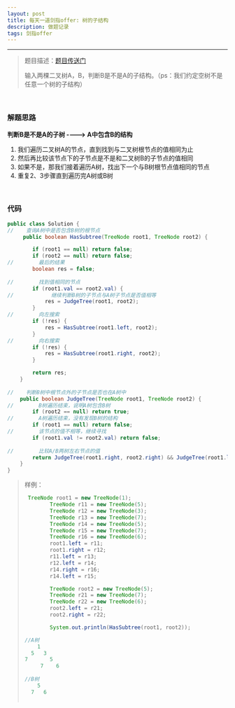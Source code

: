 ```yaml
---
layout: post
title: 每天一道剑指offer: 树的子结构
description: 做题记录
tags: 剑指offer
---
```


<hr>

> 题目描述：[题目传送门](https://www.nowcoder.com/practice/6e196c44c7004d15b1610b9afca8bd88?tpId=13&tqId=11170&tPage=1&rp=1&ru=/ta/coding-interviews&qru=/ta/coding-interviews/question-ranking)
>
> 输入两棵二叉树A，B，判断B是不是A的子结构。（ps：我们约定空树不是任意一个树的子结构）

<br>

### 解题思路

**判断B是不是A的子树  ---->   A中包含B的结构**

1. 我们遍历二叉树A的节点，直到找到与二叉树根节点的值相同为止
2. 然后再比较该节点下的子节点是不是和二叉树B的子节点的值相同
3. 如果不是，那我们接着遍历A树，找出下一个与B树根节点值相同的节点
4. 重复2、3步骤直到遍历完A树或B树

<br>

### 代码


```java
public class Solution { 
//    查询A树中是否包含B树的根节点
     public boolean HasSubtree(TreeNode root1, TreeNode root2) {

        if (root1 == null) return false;
        if (root2 == null) return false;
//        最后的结果
        boolean res = false;
         
//        找到值相同的节点
        if (root1.val == root2.val) {
//            继续判断B树的子节点与A树子节点是否值相等
            res = JudgeTree(root1, root2);
        }
//        向左搜索
        if (!res) {
            res = HasSubtree(root1.left, root2);
        }
//        向右搜索
        if (!res) {
            res = HasSubtree(root1.right, root2);
        }

        return res;
    }
    
//    判断B树中根节点外的子节点是否也在A树中
    public boolean JudgeTree(TreeNode root1, TreeNode root2) {
//        B树遍历结束，说明A树包含B树
        if (root2 == null) return true;
//        A树遍历结束，没有发现B树的结构
        if (root1 == null) return false;
//        该节点的值不相等，继续寻找
        if (root1.val != root2.val) return false;
        
//        比较A/B两树左右节点的值
        return JudgeTree(root1.right, root2.right) && JudgeTree(root1.left, root2.left);
    }
}
```



> 样例：
>
> ```java 
>  TreeNode root1 = new TreeNode(1);
>         TreeNode r11 = new TreeNode(5);
>         TreeNode r12 = new TreeNode(3);
>         TreeNode r13 = new TreeNode(7);
>         TreeNode r14 = new TreeNode(5);
>         TreeNode r15 = new TreeNode(7);
>         TreeNode r16 = new TreeNode(6);
>         root1.left = r11;
>         root1.right = r12;
>         r11.left = r13;
>         r12.left = r14;
>         r14.right = r16;
>         r14.left = r15;
> 
>         TreeNode root2 = new TreeNode(5);
>         TreeNode r21 = new TreeNode(7);
>         TreeNode r22 = new TreeNode(6);
>         root2.left = r21;
>         root2.right = r22;
> 
>         System.out.println(HasSubtree(root1, root2));
> 
> //A树                     
>     1
>   5   3
> 7       5
>      7    6
>         
> //B树
>     5    
>   7   6
>     
> ```